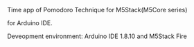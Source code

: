 Time app of Pomodoro Technique for M5Stack(M5Core series)

for Arduino IDE.

Deveopment environment: Arduino IDE 1.8.10 and M5Stack Fire
